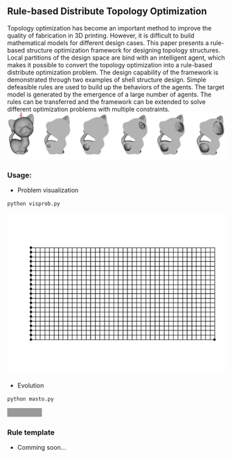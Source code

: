 ## Rule-based Distribute Topology Optimization 

Topology optimization has become an important method to improve the quality of fabrication in 3D printing. However, it is difficult to build mathematical models for different design cases. This paper presents a rule-based structure optimization framework for designing topology structures. Local partitions of the design space are bind with an intelligent agent, which makes it possible to convert the topology optimization into a rule-based distribute optimization problem. The design capability of the framework is demonstrated through two examples of shell structure design. Simple defeasible rules are used to build up the behaviors of the agents. The target model is generated by the emergence of a large number of agents. The rules can be transferred and the framework can be extended to solve different optimization problems with multiple constraints.
![](doc/f1.jpg)


### Usage:
* Problem visualization
```
python visprob.py
```
![](doc/problem.png)

* Evolution
```
python masto.py
```

![](doc/to-15.gif)

### Rule template
* Comming soon...
